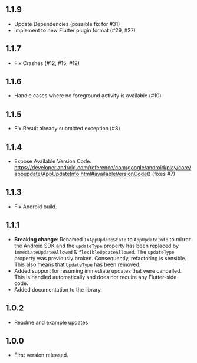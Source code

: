 ## 1.1.9
* Update Dependencies (possible fix for #31)
* implement to new Flutter plugin format (#29, #27)

## 1.1.7
* Fix Crashes (#12, #15, #19)

## 1.1.6
* Handle cases where no foreground activity is available (#10)

## 1.1.5
* Fix Result already submitted exception (#8)

## 1.1.4

* Expose Available Version Code: https://developer.android.com/reference/com/google/android/play/core/appupdate/AppUpdateInfo.html#availableVersionCode()
(fixes #7)

## 1.1.3

* Fix Android build.

## 1.1.1

* **Breaking change**: Renamed `InAppUpdateState` to `AppUpdateInfo` to mirror the Android SDK and
  the `updateType` property has been replaced by `immediateUpdateAllowed` & `flexibleUpdateAllowed`.
  The `updateType` property was previously broken. Consequently, refactoring is sensible.
  This also means that `UpdateType` has been removed.
* Added support for resuming immediate updates that were cancelled.
  This is handled automatically and does not require any Flutter-side code.
* Added documentation to the library.

## 1.0.2

* Readme and example updates

## 1.0.0

* First version released.

